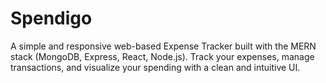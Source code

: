 # Spendigo
A simple and responsive web-based Expense Tracker built with the MERN stack (MongoDB, Express, React, Node.js). Track your expenses, manage transactions, and visualize your spending with a clean and intuitive UI.
